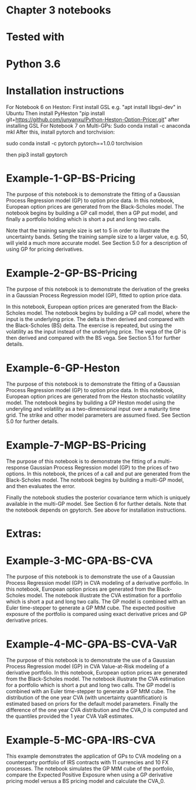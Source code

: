 # Chapter 3 notebooks 

# Tested with

# Python 3.6


# Installation instructions

For Notebook 6 on Heston:
First install GSL
e.g. "apt install libgsl-dev" in Ubuntu
Then install PyHeston
"pip install git+https://github.com/junyanxu/Python-Heston-Option-Pricer.git" after installing GSL
For Notebook 7 on Multi-GPs:
Sudo conda install -c anaconda mkl After this, install pytorch and torchvision:

sudo conda install -c pytorch pytorch==1.0.0 torchvision

then pip3 install gpytorch

# Example-1-GP-BS-Pricing
The purpose of this notebook is to demonstrate the fitting of a Gaussian Process Regression model (GP) to option price data. In this notebook, European option prices are generated from the Black-Scholes model. The notebook begins by building a GP call model, then a GP put model, and finally a portfolio holding which is short a put and long two calls.

Note that the training sample size is set to 5 in order to illustrate the uncertainty bands. Seting the training sample size to a larger value, e.g. 50, will yield a much more accurate model. See Section 5.0 for a description of using GP for pricing derivatives. 

# Example-2-GP-BS-Pricing
The purpose of this notebook is to demonstrate the derivation of the greeks in a Gaussian Process Regression model (GP), fitted to option price data. 

In this notebook, European option prices are generated from the Black-Scholes model.  The notebook begins by building a GP call model, where the input is the underlying price. The delta is then derived and compared with the Black-Scholes (BS)
delta. The exercise is repeated, but using the volatility as the input instead of the underlying price. The vega of the GP is then derived and compared with the BS vega. See Section 5.1 for further details.

# Example-6-GP-Heston
The purpose of this notebook is to demonstrate the fitting of a Gaussian Process Regression model (GP) to option price data. In this notebook, European option prices are generated from the Heston stochastic volatility model.  The notebook begins by building a GP Heston model using the underyling and volatility as a two-dimensional input over a maturity time grid. The strike and other model parameters are assumed fixed. See Section 5.0 for further details.

# Example-7-MGP-BS-Pricing
The purpose of this notebook is to demonstrate the fitting of a multi-response Gaussian Process Regression model (GP) to the prices of two options. In this notebook, the prices of a call and put are generated from the Black-Scholes model.  The notebook begins by building a multi-GP model, and then evaluates the error.

Finally the notebook studies the posterior covariance term which is uniquely available in the multi-GP model. See Section 6 for further details. Note that the notebook depends on gpytorch. See above for installation instructions.

# Extras:


# Example-3-MC-GPA-BS-CVA
The purpose of this notebook is to demonstrate the use of a Gaussian Process Regression model (GP) in CVA modeling of a derivative portfolio. In this notebook, European option prices are generated from the Black-Scholes model. The notebook illustrate the CVA estimation for a portfolio which is short a put and long two calls. The GP model is combined with an Euler time-stepper to generate a GP MtM cube. The expected positive exposure of the portfolio is compared using exact derivative prices and GP derivative prices. 

# Example-4-MC-GPA-BS-CVA-VaR
The purpose of this notebook is to demonstrate the use of a Gaussian Process Regression model (GP) in CVA Value-at-Risk modeling of a derivative portfolio. In this notebook, European option prices are generated from the Black-Scholes model. The notebook illustrate the CVA estimation for a portfolio which is short a put and long two calls. The GP model is combined with an Euler time-stepper to generate a GP MtM cube. The distribution of the one year CVA (with uncertainty quantification) is estimated based on priors for the default model parameters. Finally the difference of the one year CVA distribution and the CVA_0 is computed and the quantiles provided the 1 year CVA VaR estimates.

# Example-5-MC-GPA-IRS-CVA
This example demonstrates the application of GPs to CVA modeling on a counterparty portfolio of IRS contracts with 11 currencies and 10 FX processes. The notebook simulates the GP MtM cube of the portfolio, compare the Expected Positive Exposure when using a GP derivative pricing model versus a BS pricing model and calculate the CVA_0.
